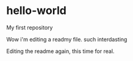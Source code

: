 hello-world
===========

My first repository

Wow i'm editing a readmy file. such interdasting

Editing the readme again, this time for real.
